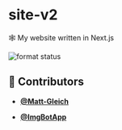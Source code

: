 <!-- DO NOT REMOVE - contributor_list:data:start:["Matt-Gleich", "ImgBotApp"]:end -->

# site-v2

🕸 My website written in Next.js

![format status](https://github.com/Matt-Gleich/site-v2/workflows/format/badge.svg)

<!-- DO NOT REMOVE - contributor_list:start -->

## 👥 Contributors

- **[@Matt-Gleich](https://github.com/Matt-Gleich)**

- **[@ImgBotApp](https://github.com/ImgBotApp)**

<!-- DO NOT REMOVE - contributor_list:end -->
